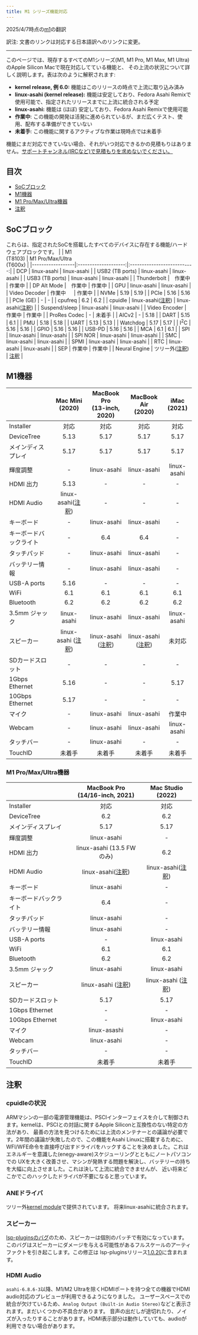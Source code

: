 ```yaml
---
title: M1 シリーズ機能対応
---
```


2025/4/7時点の[m1](https://github.com/AsahiLinux/docs/blob/main/docs/playtform/feature-support/m1.md)の翻訳

訳注: 文書のリンクは対応する日本語訳へのリンクに変更。

---
このページでは、現存するすべてのM1シリーズ(M1, M1 Pro, M1 Max, M1 Ultra)のApple Silicon Macで現在対応してている機能と、
その上流の状況について詳しく説明します。表は次のように解釈されます:

* **kernel release, 例 6.0:** 機能はこのリリースの時点で上流に取り込み済み
* **linux-asahi (kernel release):** 機能は安定しており、Fedora Asahi Remixで使用可能で、指定されたリリースまでに上流に統合される予定
* **linux-asahi:** 機能は (ほぼ) 安定しており、Fedora Asahi Remixで使用可能
* **作業中**: この機能の開発は活発に進められているが、まだ広くテスト、使用、配布する準備ができていない
* **未着手**: この機能に関するアクティブな作業は現時点では未着手

機能にまだ対応できていない場合、それがいつ対応できるかの見積もりはありません。[サポートチャンネル(IRCなど)で見積もりを求めないでください。](../../project/when-will-asahi-be-done.md)

## 目次
- [SoCブロック](#socブロック)
- [M1機器](#m1機器)
- [M1 Pro/Max/Ultra機器](#m1-promaxultra機器)
- [注釈](#注釈)

## SoCブロック
これらは、指定されたSoCを搭載したすべてのデバイスに存在する機能/ハードウェアブロックです。
|                  | M1<br>(T8103)        | M1 Pro/Max/Ultra<br>(T600x) |
|------------------|:--------------------:|:---------------------------:|
| DCP              | linux-asahi          | linux-asahi                 |
| USB2 (TB ports)  | linux-asahi          | linux-asahi                 |
| USB3 (TB ports)  | linux-asahi          | linux-asahi                 |
| Thunderbolt      |　作業中              | 作業中                      |
| DP Alt Mode      |　作業中              | 作業中                      |
| GPU              |  linux-asahi         | linux-asahi                 |
| Video Decoder    | 作業中         　    | 作業中                      |
| NVMe             | 5.19                 | 5.19                        |
| PCIe             | 5.16                 | 5.16                        |
| PCIe (GE)        | -                    | -                           |
| cpufreq          | 6.2                  | 6.2                         |
| cpuidle          | linux-asahi([注釈](#cpuidleの状況)) | linux-asahi([注釈](#cpuidleの状況)) |
| Suspend/sleep    | linux-asahi          | linux-asahi                 |
| Video Encoder    | 作業中               | 作業中                      |
| ProRes Codec     | -                    | 未着手                      |
| AICv2            | -                    | 5.18                        |
| DART             | 5.15                 | 6.1                         |
| PMU              | 5.18                 | 5.18                        |
| UART             | 5.13                 | 5.13                        |
| Watchdog         | 5.17                 | 5.17                        |
| I<sup>2</sup>C   | 5.16                 | 5.16                        |
| GPIO             | 5.16                 | 5.16                        |
| USB-PD           | 5.16                 | 5.16                        |
| MCA              | 6.1                  | 6.1                         |
| SPI              | linux-asahi          | linux-asahi                 |
| SPI NOR          | linux-asahi          | linux-asahi                 |
| SMC              | linux-asahi          | linux-asahi                 |
| SPMI             | linux-asahi          | linux-asahi                 |
| RTC              | linux-asahi          | linux-asahi                 |
| SEP              | 作業中                | 作業中                     |
| Neural Engine    | ツリー外([注釈](#ANEドライバ)) | [注釈](#ANEドライバ) |

## M1機器
|                    | Mac Mini<br>(2020)   | MacBook Pro<br>(13-inch, 2020) | MacBook Air<br>(2020) | iMac<br>(2021)       |
|--------------------|:--------------------:|:------------------------------:|:---------------------:|:--------------------:|
| Installer          | 対応                 | 対応                           | 対応                  | 対応                 |
| DeviceTree         | 5.13                 | 5.17                           | 5.17                  | 5.17                 | 
| メインディスプレイ | 5.17                 | 5.17                           | 5.17                  | 5.17                 | 
| 輝度調整           | -                    | linux-asahi                    | linux-asahi           | linux-asahi          |
| HDMI 出力          | 5.13                 | -                              | -                     | -                    |
| HDMI Audio         | linux-asahi([注釈](#hdmi-audio)) | -                  | -                     | -                    |
| キーボード         | -                    | linux-asahi                    | linux-asahi           | -                    |
| キーボードバックライト | -                | 6.4                            | 6.4                   | -                    |
| タッチパッド       | -                    | linux-asahi                    | linux-asahi           | -                    |
| バッテリー情報     | -                    | linux-asahi                    | linux-asahi           | -                    |
| USB-A ports        | 5.16                 | -                              | -                     | -                    |
| WiFi               | 6.1                  | 6.1                            | 6.1                   | 6.1                  |
| Bluetooth          | 6.2                  | 6.2                            | 6.2                   | 6.2                  |
| 3.5mm ジャック     | linux-asahi          | linux-asahi                    | linux-asahi           | linux-asahi          |
| スピーカー         | linux-asahi ([注釈](#スピーカー)) | linux-asahi ([注釈](#スピーカー)) | linux-asahi ([注釈](#スピーカー)) | 未対応|
| SDカードスロット   | -                    | -                              | -                     | -                    |
| 1Gbps Ethernet     | 5.16                 | -                              | -                     | 5.17                 |
| 10Gbps Ethernet    | 5.17                 | -                              | -                     | -                    |
| マイク             | -                    | linux-asahi                         | linux-asahi           | 作業中               |
| Webcam             | -                    | linux-asahi                    | linux-asahi           | linux-asahi          |
| タッチバー         | -                    | linux-asahi                    | -                     | -                    |
| TouchID            | 未着手               | 未着手                         | 未着手                | 未着手               |

### M1 Pro/Max/Ultra機器
|                    | MacBook Pro<br>(14/16-inch, 2021) | Mac Studio<br>(2022) |
|--------------------|:---------------------------------:|:--------------------:|
| Installer          | 対応                              | 対応                 |
| DeviceTree         | 6.2                               | 6.2                  |
| メインディスプレイ | 5.17                              | 5.17                 |
| 輝度調整           | linux-asahi                       | -                    |
| HDMI 出力          | linux-asahi (13.5 FWのみ)         | 6.2                  |
| HDMI Audio         | linux-asahi([注釈](#hdmi-audio))  | linux-asahi([注釈](#hdmi-audio)) |
| キーボード         | linux-asahi                       | -                    |
| キーボードバックライト | 6.4                           | -                    |
| タッチパッド       | linux-asahi                       | -                    |
| バッテリー情報     | linux-asahi                       | -                    |
| USB-A ports        | -                                 | linux-asahi          |
| WiFi               | 6.1                               | 6.1                  |
| Bluetooth          | 6.2                               | 6.2                  |
| 3.5mm ジャック     | linux-asahi                       | linux-asahi          |
| スピーカー         |linux-asahi ([注釈](#スピーカー))  | linux-asahi ([注釈](#スピーカー)) |
| SDカードスロット   | 5.17                              | 5.17                 |
| 1Gbps Ethernet     | -                                 | -                    |
| 10Gbps Ethernet    | -                                 | linux-asahi          |
| マイク             | linux-asashi                      | -                    |
| Webcam             | linux-asahi                       | -                    |
| タッチバー         | -                                 | -                    |
| TouchID            | 未着手                            | 未着手               |

## 注釈
### cpuidleの状況
ARMマシンの一部の電源管理機能は、PSCIインターフェイスを介して制御されます。kernelは、PSCIとの対話に関するApple Siliconと互換性のない特定の方法があり、
最善の方法を見つけるためには上流のメンテナーとの議論が必要です。2年間の議論が失敗したので、この機能をAsahi Linuxに搭載するために、
WFI/WFE命令を直接呼び出すドライバをハックすることを決めました。これはエネルギーを意識した(enegy-aware)スケジューリングとともにノートパソコンでの
UXを大きく改善させ、マシンが発熱する問題を解決し、バッテリーの持ちを大幅に向上させました。これは決して上流に統合できませんが、
近い将来どこかでこのハックしたドライバが不要になると思っています。

### ANEドライバ
ツリー外[kernel module](https://github.com/eiln/ane/tree/main)で提供されています。 将来linux-asahiに統合されます。

### スピーカー
[lsp-pluginsのバグ](https://github.com/lsp-plugins/lsp-dsp-lib/pull/20)のため、スピーカーは個別のパッチで有効になっています。
このバグはスピーカーにダメージを与える可能性があるフルスケールのアーティファクトを引き起こします。この修正は
lsp-pluginsリリース[1.0.20](https://github.com/lsp-plugins/lsp-dsp-lib/releases/tag/1.0.20)に含まれます。


### HDMI Audio
`asahi-6.8.6-3`以降、M1/M2 Ultraを除くHDMIポートを持つ全ての機器でHDMI audio対応のプレビューが利用できるようになりました。
ユーザースペースでの統合が欠けているため、`Analog Output (Built-in Audio Stereo)`などと表示されます。まだいくつかの不具合があります。
音声の出だしが途切れたり、ノイズが入ったりすることがあります。HDMI表示部分は動作していても、audioが利用できない場合があります。
